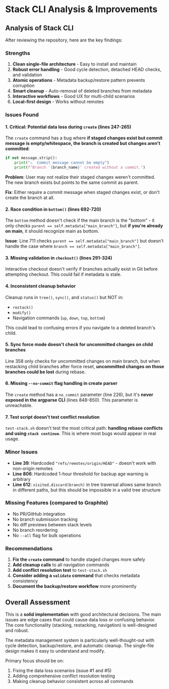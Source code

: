 # Stack CLI Analysis & Improvements

## Analysis of Stack CLI

After reviewing the repository, here are the key findings:

### **Strengths**
1. **Clean single-file architecture** - Easy to install and maintain
2. **Robust error handling** - Good cycle detection, detached HEAD checks, and validation
3. **Atomic operations** - Metadata backup/restore pattern prevents corruption
4. **Smart cleanup** - Auto-removal of deleted branches from metadata
5. **Interactive workflows** - Good UX for multi-child scenarios
6. **Local-first design** - Works without remotes

### **Issues Found**

#### **1. Critical: Potential data loss during `create` (lines 247-265)**
The `create` command has a bug where **if staged changes exist but commit message is empty/whitespace, the branch is created but changes aren't committed**:

```python
if not message.strip():
    print("⚠️  Commit message cannot be empty")
    print(f"Branch '{branch_name}' created without a commit.")
```

**Problem**: User may not realize their staged changes weren't committed. The new branch exists but points to the same commit as parent.

**Fix**: Either require a commit message when staged changes exist, or don't create the branch at all.

#### **2. Race condition in `bottom()` (lines 692-720)**
The `bottom` method doesn't check if the main branch is the "bottom" - it only checks `parent == self.metadata["main_branch"]`, but **if you're already on main**, it should recognize main as bottom.

**Issue**: Line 711 checks `parent == self.metadata["main_branch"]` but doesn't handle the case where `branch == self.metadata["main_branch"]`.

#### **3. Missing validation in `checkout()` (lines 291-324)**
Interactive checkout doesn't verify if branches actually exist in Git before attempting checkout. This could fail if metadata is stale.

#### **4. Inconsistent cleanup behavior**
Cleanup runs in `tree()`, `sync()`, and `status()` but NOT in:
- `restack()`
- `modify()`
- Navigation commands (`up`, `down`, `top`, `bottom`)

This could lead to confusing errors if you navigate to a deleted branch's child.

#### **5. Sync force mode doesn't check for uncommitted changes on child branches**
Line 358 only checks for uncommitted changes on main branch, but when restacking child branches after force reset, **uncommitted changes on those branches could be lost** during rebase.

#### **6. Missing `--no-commit` flag handling in create parser**
The `create` method has a `no_commit` parameter (line 226), but it's **never exposed in the argparse CLI** (lines 848-850). This parameter is unreachable.

#### **7. Test script doesn't test conflict resolution**
`test-stack.sh` doesn't test the most critical path: **handling rebase conflicts and using `stack continue`**. This is where most bugs would appear in real usage.

### **Minor Issues**

- **Line 39**: Hardcoded `"refs/remotes/origin/HEAD"` - doesn't work with non-origin remotes
- **Line 806**: Hardcoded 1-hour threshold for backup age warning is arbitrary
- **Line 612**: `visited.discard(branch)` in tree traversal allows same branch in different paths, but this should be impossible in a valid tree structure

### **Missing Features (compared to Graphite)**

- No PR/GitHub integration
- No branch submission tracking
- No diff previews between stack levels
- No branch reordering
- No `--all` flag for bulk operations

### **Recommendations**

1. **Fix the `create` command** to handle staged changes more safely
2. **Add cleanup calls** to all navigation commands
3. **Add conflict resolution test** to `test-stack.sh`
4. **Consider adding a `validate` command** that checks metadata consistency
5. **Document the backup/restore workflow** more prominently

## Overall Assessment

This is a **solid implementation** with good architectural decisions. The main issues are edge cases that could cause data loss or confusing behavior. The core functionality (stacking, restacking, navigation) is well-designed and robust.

The metadata management system is particularly well-thought-out with cycle detection, backup/restore, and automatic cleanup. The single-file design makes it easy to understand and modify.

Primary focus should be on:
1. Fixing the data loss scenarios (issue #1 and #5)
2. Adding comprehensive conflict resolution testing
3. Making cleanup behavior consistent across all commands
